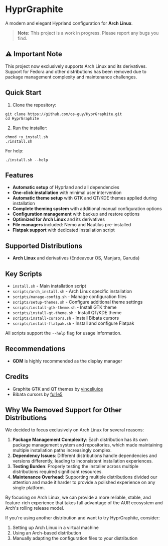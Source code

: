 # HyprGraphite
A modern and elegant Hyprland configuration for **Arch Linux**.

> **Note:** This project is a work in progress. Please report any bugs you find.

## ⚠️ Important Note

This project now exclusively supports Arch Linux and its derivatives. Support for Fedora and other distributions has been removed due to package management complexity and maintenance challenges. 

## Quick Start

1. Clone the repository:
```
git clone https://github.com/os-guy/HyprGraphite.git
cd HyprGraphite
```

2. Run the installer:
```
chmod +x install.sh
./install.sh
```

For help:
```
./install.sh --help
```

## Features

- **Automatic setup** of Hyprland and all dependencies
- **One-click installation** with minimal user intervention
- **Automatic theme setup** with GTK and QT/KDE themes applied during installation
- **Complete theming system** with additional manual configuration options
- **Configuration management** with backup and restore options
- **Optimized for Arch Linux** and its derivatives
- **File managers** included: Nemo and Nautilus pre-installed
- **Flatpak support** with dedicated installation script

## Supported Distributions

- **Arch Linux** and derivatives (Endeavour OS, Manjaro, Garuda)

## Key Scripts

- `install.sh` - Main installation script
- `scripts/arch_install.sh` - Arch Linux specific installation
- `scripts/manage-config.sh` - Manage configuration files
- `scripts/setup-themes.sh` - Configure additional theme settings
- `scripts/install-gtk-theme.sh` - Install GTK theme
- `scripts/install-qt-theme.sh` - Install QT/KDE theme
- `scripts/install-cursors.sh` - Install Bibata cursors
- `scripts/install-flatpak.sh` - Install and configure Flatpak

All scripts support the `--help` flag for usage information.

## Recommendations

- **GDM** is highly recommended as the display manager

## Credits

- Graphite GTK and QT themes by [vinceliuice](https://github.com/vinceliuice)
- Bibata cursors by [ful1e5](https://github.com/ful1e5/Bibata_Cursor)

## Why We Removed Support for Other Distributions

We decided to focus exclusively on Arch Linux for several reasons:

1. **Package Management Complexity**: Each distribution has its own package management system and repositories, which made maintaining multiple installation paths increasingly complex.
2. **Dependency Issues**: Different distributions handle dependencies and versions differently, leading to inconsistent installation experiences.
3. **Testing Burden**: Properly testing the installer across multiple distributions required significant resources.
4. **Maintenance Overhead**: Supporting multiple distributions divided our attention and made it harder to provide a polished experience on any single platform.

By focusing on Arch Linux, we can provide a more reliable, stable, and feature-rich experience that takes full advantage of the AUR ecosystem and Arch's rolling release model.

If you're using another distribution and want to try HyprGraphite, consider:
1. Setting up Arch Linux in a virtual machine
2. Using an Arch-based distribution
3. Manually adapting the configuration files to your distribution
